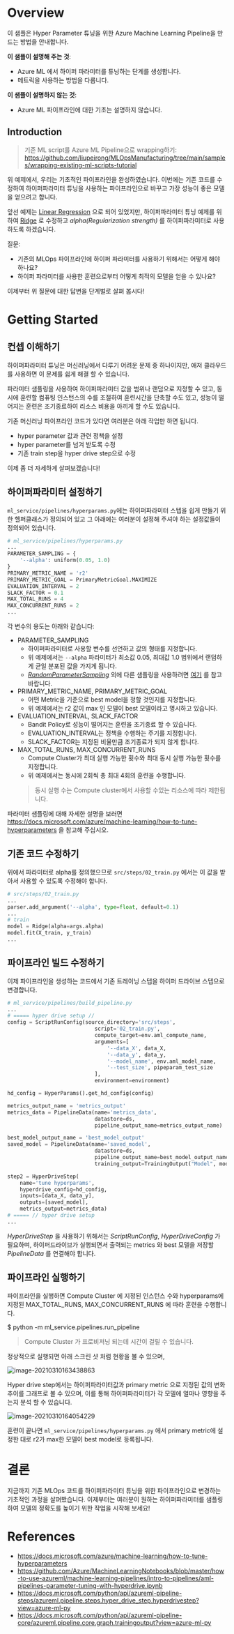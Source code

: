 # Overview

이 샘플은 Hyper Parameter 튜닝을 위한 Azure Machine Learning Pipeline을 만드는 방법을 안내합니다.

__이 샘플이 설명해 주는 것__:

* Azure ML 에서 하이퍼 파라미터를 튜닝하는 단계를 생성합니다.
* 메트릭을 사용하는 방법을 다룹니다.

__이 샘플이 설명하지 않는 것__:

* Azure ML 파이프라인에 대한 기초는 설명하지 않습니다.

## Introduction

> 기존 ML script를 Azure ML Pipeline으로 wrapping하기: https://github.com/liupeirong/MLOpsManufacturing/tree/main/samples/wrapping-existing-ml-scripts-tutorial

위 예제에서, 우리는 기초적인 파이프라인을 완성하였습니다. 이번에는 기존 코드를 수정하여 하이퍼파라미터 튜닝을 사용하는 파이프라인으로 바꾸고 가장 성능이 좋은 모델을 얻으려고 합니다.

앞선 예제는 [Linear Regression](https://scikit-learn.org/stable/modules/generated/sklearn.linear_model.LinearRegression.html) 으로 되어 있었지만, 하이퍼파라미터 튜닝 예제를 위하여 [Ridge](https://scikit-learn.org/stable/modules/generated/sklearn.linear_model.Ridge.html) 로 수정하고 _alpha(Regularization strength)_ 를 하이퍼파라미터로 사용하도록 하겠습니다.

질문:

- 기존의 MLOps 파이프라인에 하이퍼 파라미터를 사용하기 위해서는 어떻게 해야 하나요?
- 하이퍼 파라미터를 사용한 훈련으로부터 어떻게 최적의 모델을 얻을 수 있나요?

이제부터 위 질문에 대한 답변을 단계벌로 살펴 봅시다!

# Getting Started

## 컨셉 이해하기

하이퍼파라미터 튜닝은 머신러닝에서 다루기 어려운 문제 중 하나이지만, 애저 클라우드를 사용하면 이 문제를 쉽게 해결 할 수 있습니다. 

파라미터 샘플링을 사용하여 하이퍼파라미터 값을 범위나 랜덤으로 지정할 수 있고, 동시에 훈련할 컴퓨팅 인스턴스의 수를 조절하여 훈련시간을 단축할 수도 있고, 성능이 떨어지는 훈련은 조기종료하여 리소스 비용을 아끼게 할 수도 있습니다.

기존 머신러닝 파이프라인 코드가 있다면 여러분은 아래 작업만 하면 됩니다.

  - hyper parameter 값과 관련 정책을 설정
  - hyper parameter를 넘겨 받도록 수정
  - 기존 train step을 hyper drive step으로 수정

이제 좀 더 자세하게 살펴보겠습니다!

## 하이퍼파라미터 설정하기

`ml_service/pipelines/hyperparams.py`에는 하이퍼파라미터 스텝을 쉽게 만들기 위한 헬퍼클래스가 정의되어 있고 그 아래에는 여러분이 설정해 주셔야 하는 설정값들이 정의되어 있습니다.

```python
# ml_service/pipelines/hyperparams.py
...
PARAMETER_SAMPLING = {
    '--alpha': uniform(0.05, 1.0)
}
PRIMARY_METRIC_NAME = 'r2'
PRIMARY_METRIC_GOAL = PrimaryMetricGoal.MAXIMIZE
EVALUATION_INTERVAL = 2
SLACK_FACTOR = 0.1
MAX_TOTAL_RUNS = 4
MAX_CONCURRENT_RUNS = 2
...
```

각 변수의 용도는 아래와 같습니다:
- PARAMETER_SAMPLING
  - 하이퍼파라미터로 사용할 변수를 선언하고 값의 형태를 지정합니다.
  - 위 예제에서는 `--alpha` 파라미터가 최소값 0.05, 최대값 1.0 범위에서 랜덤하게 균일 분포된 값을 가지게 됩니다.
  - [_RandomParameterSampling_](https://docs.microsoft.com/python/api/azureml-train-core/azureml.train.hyperdrive.randomparametersampling?view=azure-ml-py) 외에 다른 샘플링을 사용하려면 [여기](https://docs.microsoft.com/azure/machine-learning/how-to-tune-hyperparameters#sampling-the-hyperparameter-space) 를 참고 바랍니다.
- PRIMARY_METRIC_NAME, PRIMARY_METRIC_GOAL
  - 어떤 Metric을 기준으로 best model을 정할 것인지를 지정합니다.
  - 위 예제에서는 r2 값이 max 인 모델이 best 모델이라고 명시하고 있습니다.
- EVALUATION_INTERVAL, SLACK_FACTOR
  - Bandit Policy로 성능이 떨어지는 훈련을 조기종료 할 수 있습니다.
  - EVALUATION_INTERVAL는 정책을 수행하는 주기를 지정합니다.
  - SLACK_FACTOR는 지정된 비율만큼 조기종료가 되지 않게 합니다.
- MAX_TOTAL_RUNS, MAX_CONCURRENT_RUNS
  - Compute Cluster가 최대 실행 가능한 횟수와 최대 동시 실행 가능한 횟수를 지정합니다.
  - 위 예제에서는 동시에 2회씩 총 최대 4회의 훈련을 수행합니다.
  > 동시 실행 수는 Compute cluster에서 사용할 수있는 리소스에 따라 제한됩니다. 

파라미터 샘플링에 대해 자세한 설명을 보러면 https://docs.microsoft.com/azure/machine-learning/how-to-tune-hyperparameters 을 참고해 주십시오.

## 기존 코드 수정하기

위에서 파라미터로 alpha를 정의했으므로 `src/steps/02_train.py` 에서는 이 값을 받아서 사용할 수 있도록 수정해야 합니다.

```python
# src/steps/02_train.py
...
parser.add_argument('--alpha', type=float, default=0.1)
...
# train
model = Ridge(alpha=args.alpha)
model.fit(X_train, y_train)
...
```

## 파이프라인 빌드 수정하기

이제 파이프라인을 생성하는 코드에서 기존 트레이닝 스텝을 하이퍼 드라이브 스텝으로 변경합니다.

```python
# ml_service/pipelines/build_pipeline.py
...
# ===== hyper drive setup //
config = ScriptRunConfig(source_directory='src/steps',
                            script='02_train.py',
                            compute_target=env.aml_compute_name,
                            arguments=[
                                '--data_X', data_X,
                                '--data_y', data_y,
                                '--model_name', env.aml_model_name,
                                '--test_size', pipeparam_test_size
                            ],
                            environment=environment)

hd_config = HyperParams().get_hd_config(config)

metrics_output_name = 'metrics_output'
metrics_data = PipelineData(name='metrics_data',
                            datastore=ds,
                            pipeline_output_name=metrics_output_name)

best_model_output_name = 'best_model_output'
saved_model = PipelineData(name='saved_model',
                            datastore=ds,
                            pipeline_output_name=best_model_output_name,
                            training_output=TrainingOutput("Model", model_file="outputs/mymodel"))

step2 = HyperDriveStep(
    name='tune hyperparams',
    hyperdrive_config=hd_config,
    inputs=[data_X, data_y],
    outputs=[saved_model],
    metrics_output=metrics_data)
# ===== // hyper drive setup
...
```

_HyperDriveStep_ 을 사용하기 위해서는 _ScriptRunConfig_, _HyperDriveConfig_ 가 필요하며, 하이퍼드라이브가 실행되면서 출력되는 metrics 와 best 모델을 저장할 _PipelineData_ 를 연결해야 합니다.

## 파이프라인 실행하기
파이프라인을 실행하면 Compute Cluster 에 지정된 인스턴스 수와 hyperparams에 지정된 MAX_TOTAL_RUNS, MAX_CONCURRENT_RUNS 에 따라 훈련을 수행합니다.

$ python -m ml_service.pipelines.run_pipeline

> Compute Cluster 가 프로비저닝 되는데 시간이 걸릴 수 있습니다.

정상적으로 실행되면 아래 스크린 샷 처럼 현황을 볼 수 있으며,

![image-20210310163438863](docs/image-20210310163438863.png)

Hyper drive step에서는 하이퍼파라미터값과 primary metric 으로 지정된 값의 변화 추이를 그래프로 볼 수 있으며, 이를 통해 하이퍼파라미터가 각 모델에 얼마나 영향을 주는지 분석 할 수 있습니다.

![image-20210310164054229](docs/image-20210310164054229.png)

훈련이 끝나면 `ml_service/pipelines/hyperparams.py` 에서 primary metric에 설정한 대로 r2가 max한 모델이 best model로 등록됩니다.

# 결론
지금까지 기존 MLOps 코드를 하이퍼파라미터 튜닝을 위한 파이프라인으로 변경하는 기초적인 과정을 살펴봤습니다. 이제부터는 여러분이 원하는 하이퍼파라미터를 샘플링하여 모델의 정확도를 높이기 위한 작업을 시작해 보세요!

# References

- https://docs.microsoft.com/azure/machine-learning/how-to-tune-hyperparameters
- https://github.com/Azure/MachineLearningNotebooks/blob/master/how-to-use-azureml/machine-learning-pipelines/intro-to-pipelines/aml-pipelines-parameter-tuning-with-hyperdrive.ipynb
- https://docs.microsoft.com/python/api/azureml-pipeline-steps/azureml.pipeline.steps.hyper_drive_step.hyperdrivestep?view=azure-ml-py
- https://docs.microsoft.com/python/api/azureml-pipeline-core/azureml.pipeline.core.graph.trainingoutput?view=azure-ml-py
